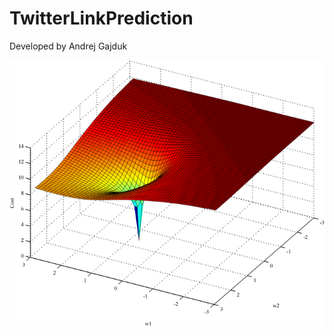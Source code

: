 TwitterLinkPrediction
=====================
Developed by Andrej Gajduk

![alt tag](https://raw.githubusercontent.com/gajduk/TwitterLinkPrediction/master/TwitterLinkPrediction/log_cost.png)
